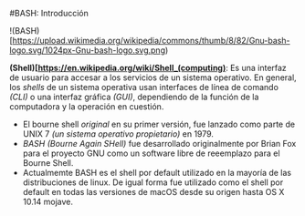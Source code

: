 #BASH: Introducción

!(BASH)[https://upload.wikimedia.org/wikipedia/commons/thumb/8/82/Gnu-bash-logo.svg/1024px-Gnu-bash-logo.svg.png)

**(Shell)[https://en.wikipedia.org/wiki/Shell_(computing)**: Es una interfaz de usuario para accesar a los servicios de un sistema operativo. En general, los *shells* de un sistema operativa usan interfaces de línea de comando *(CLI)* o una interfaz gráfica *(GUI)*, dependiendo de la función de la computadora y la operación en cuestión. 

- El bourne shell *original* en su primer versión, fue lanzado como parte de UNIX 7 *(un sistema operativo propietario)* en 1979.
- *BASH* *(Bourne Again SHell)* fue desarrollado originalmente por Brian Fox para el proyecto GNU como un software libre de reeemplazo para el Bourne Shell.
- Actualmemte BASH es el shell por default utilizado en la mayoría de las distribuciones de linux. De igual forma fue utilizado como el shell por default en todas las versiones de macOS desde su origen hasta OS X 10.14 mojave.
